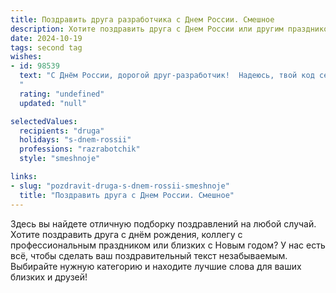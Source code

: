 ```yaml
---
title: Поздравить друга разработчика с Днем России. Смешное
description: Хотите поздравить друга с Днем России или другим праздником? Наш ИИ создаст незабываемое поздравление, а вы обязательно выделитесь среди других.  
date: 2024-10-19
tags: second tag
wishes:
- id: 98539
  text: "С Днём России, дорогой друг-разработчик!  Надеюсь, твой код сегодня работает без багов, а праздник — без фризов и вылетов. Пусть твой день будет настолько же стабильным, как хорошо оттестированная программа, и настолько же позитивным, как успешный коммит!  Желаю тебе горы халявы, океан веселья и чтобы все твои дедлайны успешно сдавались в срок (или хотя бы чуть-чуть позже 😉).  С праздником!
  "
  rating: "undefined"
  updated: "null"

selectedValues:
  recipients: "druga"
  holidays: "s-dnem-rossii"
  professions: "razrabotchik"
  style: "smeshnoje"

links:
- slug: "pozdravit-druga-s-dnem-rossii-smeshnoje"
  title: "Поздравить друга с Днем России. Смешное"
---
```


Здесь вы найдете отличную подборку поздравлений на любой случай. 
Хотите поздравить друга с днём рождения, коллегу с профессиональным праздником или близких с Новым годом? У нас есть всё, чтобы сделать ваш поздравительный текст незабываемым. Выбирайте нужную категорию и находите лучшие слова для ваших близких и друзей!
